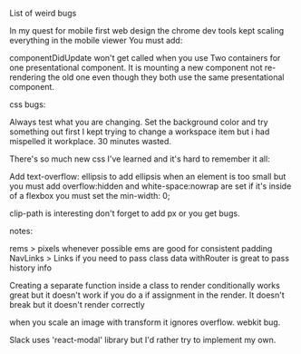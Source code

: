 List of weird bugs

In my quest for mobile first web design the chrome dev tools kept scaling everything in the mobile viewer
You must add:
<meta name="viewport" content="width=device-width, initial-scale=1.0">

componentDidUpdate won't get called when you use Two containers for one presentational component. It is mounting a new component not re-rendering the old one even though they both use the same presentational component.

css bugs:

Always test what you are changing. Set the background color and try something out first
I kept trying to change a workspace item but i had mispelled it workplace. 30 minutes wasted.

There's so much new css I've learned and it's hard to remember it all:

Add text-overflow: ellipsis to add ellipsis when an element is too small but you must add overflow:hidden and white-space:nowrap are set
if it's inside of a flexbox you must set the min-width: 0;

clip-path is interesting
don't forget to add px or you get bugs.


notes:

rems > pixels whenever possible
ems are good for consistent padding
NavLinks > Links if you need to pass class data
withRouter is great to pass history info

Creating a separate function inside a class to render conditionally works great but it doesn't work if you do a if assignment in the render. It doesn't break but it doesn't render correctly

when you scale an image with transform it ignores overflow. webkit bug.


Slack uses 'react-modal' library but I'd rather try to implement my own.